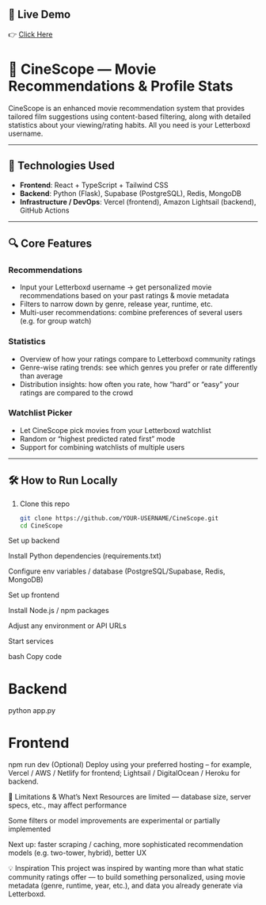 ## 🔗 Live Demo
👉 [Click Here](https://cinescope.vercel.app)  

# 🎥 CineScope — Movie Recommendations & Profile Stats

CineScope is an enhanced movie recommendation system that provides tailored film suggestions using content-based filtering, along with detailed statistics about your viewing/rating habits. All you need is your Letterboxd username.

---

## 🧰 Technologies Used

- **Frontend**: React + TypeScript + Tailwind CSS  
- **Backend**: Python (Flask), Supabase (PostgreSQL), Redis, MongoDB  
- **Infrastructure / DevOps**: Vercel (frontend), Amazon Lightsail (backend), GitHub Actions  

---

## 🔍 Core Features

### Recommendations
- Input your Letterboxd username → get personalized movie recommendations based on your past ratings & movie metadata  
- Filters to narrow down by genre, release year, runtime, etc.  
- Multi-user recommendations: combine preferences of several users (e.g. for group watch)  

### Statistics
- Overview of how your ratings compare to Letterboxd community ratings  
- Genre-wise rating trends: see which genres you prefer or rate differently than average  
- Distribution insights: how often you rate, how “hard” or “easy” your ratings are compared to the crowd  

### Watchlist Picker
- Let CineScope pick movies from your Letterboxd watchlist  
- Random or “highest predicted rated first” mode  
- Support for combining watchlists of multiple users  

---

## 🛠 How to Run Locally

1. Clone this repo  
   ```bash
   git clone https://github.com/YOUR-USERNAME/CineScope.git
   cd CineScope
Set up backend

Install Python dependencies (requirements.txt)

Configure env variables / database (PostgreSQL/Supabase, Redis, MongoDB)

Set up frontend

Install Node.js / npm packages

Adjust any environment or API URLs

Start services

bash
Copy code
# Backend
python app.py  
# Frontend
npm run dev
(Optional) Deploy using your preferred hosting – for example, Vercel / AWS / Netlify for frontend; Lightsail / DigitalOcean / Heroku for backend.

🚧 Limitations & What’s Next
Resources are limited — database size, server specs, etc., may affect performance

Some filters or model improvements are experimental or partially implemented

Next up: faster scraping / caching, more sophisticated recommendation models (e.g. two-tower, hybrid), better UX

💡 Inspiration
This project was inspired by wanting more than what static community ratings offer — to build something personalized, using movie metadata (genre, runtime, year, etc.), and data you already generate via Letterboxd.

